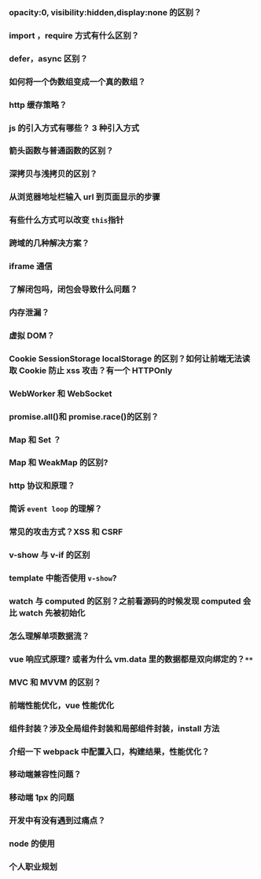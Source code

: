 ### opacity:0, visibility:hidden,display:none 的区别？

### import ，require 方式有什么区别？

### defer，async 区别？

### 如何将一个伪数组变成一个真的数组？

### http 缓存策略？

### js 的引入方式有哪些？ 3 种引入方式

### 箭头函数与普通函数的区别？

### 深拷贝与浅拷贝的区别？

### 从浏览器地址栏输入 url 到页面显示的步骤

### 有些什么方式可以改变 `this`指针

### 跨域的几种解决方案？

### iframe 通信

### 了解闭包吗，闭包会导致什么问题？

### 内存泄漏？

### 虚拟 DOM？

### Cookie SessionStorage localStorage 的区别？如何让前端无法读取 Cookie 防止 xss 攻击？有一个 HTTPOnly

### WebWorker 和 WebSocket

### promise.all()和 promise.race()的区别？

### Map 和 Set ？

### Map 和 WeakMap 的区别?

### http 协议和原理？

### 简诉 `event loop` 的理解？

### 常见的攻击方式？XSS 和 CSRF

### v-show 与 v-if 的区别

### template 中能否使用 `v-show`?

### watch 与 computed 的区别？之前看源码的时候发现 computed 会比 watch 先被初始化

### 怎么理解单项数据流？

### vue 响应式原理? 或者为什么 vm.data 里的数据都是双向绑定的？`**`

### MVC 和 MVVM 的区别？

### 前端性能优化，vue 性能优化

### 组件封装？涉及全局组件封装和局部组件封装，install 方法

### 介绍一下 webpack 中配置入口，构建结果，性能优化？

### 移动端兼容性问题？

### 移动端 1px 的问题

### 开发中有没有遇到过痛点？

### node 的使用

### 个人职业规划
